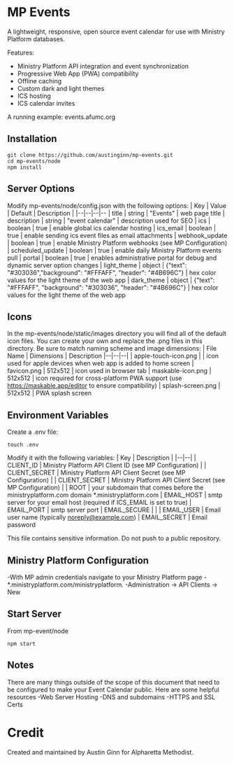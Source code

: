 # MP Events
A lightweight, responsive, open source event calendar for use with Ministry Platform databases. 

Features:

 - Ministry Platform API integration and event synchronization 
 - Progressive Web App (PWA) compatibility
 - Offline caching
 - Custom dark and light themes
 - ICS hosting
 - ICS calendar invites

A running example: events.afumc.org  

## Installation
```
git clone https://github.com/austinginn/mp-events.git
cd mp-events/node
npm install
```
## Server Options
Modify mp-events/node/config.json with the following options:
| Key | Value | Default | Description |
|--|--|--|--
| title | string | "Events" | web page title 
| description | string  |  "event calendar" | description used for SEO
| ics | boolean | true | enable global ics calendar hosting
| ics_email | boolean | true | enable sending ics event files as email attachments
| webhook_update | boolean | true | enable Ministry Platform webhooks (see MP Configuration)
| scheduled_update | boolean | true | enable daily Ministry Platform events pull
| portal | boolean | true | enables administrative portal for debug and dynamic server option changes
| light_theme | object | {"text": "#303036","background": "#FFFAFF", "header": "#4B696C"} | hex color values for the light theme of the web app
| dark_theme | object | {"text": "#FFFAFF", "background": "#303036", "header": "#4B696C"} | hex color values for the light theme of the web app

## Icons
In the mp-events/node/static/images directory you will find all of the default icon files.  You can create your own and replace the .png files in this directory.  Be sure to match naming scheme and image dimensions:
| File Name | Dimensions | Description
|--|--|--|
| apple-touch-icon.png |   | icon used for apple devices when web app is added to home screen
| favicon.png | 512x512 | icon used in browser tab
| maskable-icon.png | 512x512 | icon required for cross-platform PWA support (use https://maskable.app/editor to ensure compatibility)
| splash-screen.png | 512x512 | PWA splash screen


## Environment Variables
Create a .env file:
```
touch .env
```
Modify it with the following variables:
| Key  | Description  |
|--|--|
| CLIENT_ID | Ministry Platform API Client ID (see MP Configuration) |
| CLIENT_SECRET | Ministry Platform API Client Secret (see MP Configuration) |
| CLIENT_SECRET | Ministry Platform API Client Secret (see MP Configuration) |
| ROOT | your subdomain that comes before the ministryplatform.com domain *.ministryplatform.com 
| EMAIL_HOST | smtp server for your email host (required if ICS_EMAIL is set to true)
| EMAIL_PORT | smtp server port 
| EMAIL_SECURE | |
| EMAIL_USER | Email user name (typically noreply@example.com)
| EMAIL_SECRET | Email password

This file contains sensitive information.  Do not push to a public repository.

## Ministry Platform Configuration

-With MP admin credentials navigate to your Ministry Platform page - *.ministryplatform.com/ministryplatform.
 -Administration -> API Clients -> New
 
## Start Server
From mp-event/node
```
npm start
```

## Notes
There are many things outside of the scope of this document that need to be configured to make your Event Calendar public. 
Here are some helpful resources
-Web Server Hosting
-DNS and subdomains
-HTTPS and SSL Certs

# Credit
Created and maintained by Austin Ginn for Alpharetta Methodist.  

